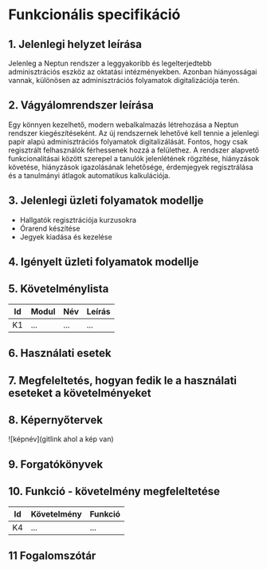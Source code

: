 # Funkcionális specifikáció
## 1. Jelenlegi helyzet leírása
Jelenleg a Neptun rendszer a leggyakoribb és legelterjedtebb adminisztrációs eszköz az oktatási intézményekben. Azonban hiányosságai vannak, különösen az adminisztrációs folyamatok digitalizációja terén.

## 2. Vágyálomrendszer leírása
Egy könnyen kezelhető, modern webalkalmazás létrehozása a Neptun rendszer kiegészítéseként. Az új rendszernek lehetővé kell tennie a jelenlegi papír alapú adminisztrációs folyamatok digitalizálását. Fontos, hogy csak regisztrált felhasználók férhessenek hozzá a felülethez. A rendszer alapvető funkcionalitásai között szerepel a tanulók jelenlétének rögzítése, hiányzások követése, hiányzások igazolásának lehetősége, érdemjegyek regisztrálása és a tanulmányi átlagok automatikus kalkulációja.

## 3. Jelenlegi üzleti folyamatok modellje
- Hallgatók regisztrációja kurzusokra
- Órarend készítése
- Jegyek kiadása és kezelése

## 4. Igényelt üzleti folyamatok modellje

## 5. Követelménylista

| Id | Modul | Név | Leírás |
| :---: | --- | --- | --- |
| K1 | ...| ... | ... |

## 6. Használati esetek

## 7. Megfeleltetés, hogyan fedik le a használati eseteket a követelményeket

## 8. Képernyőtervek

![képnév](gitlink ahol a kép van)

## 9. Forgatókönyvek

## 10. Funkció - követelmény megfeleltetése

| Id | Követelmény | Funkció |
| :---: | --- | --- |
| K4 | ... | ... |

## 11 Fogalomszótár
